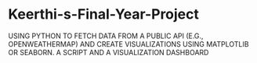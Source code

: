 # Keerthi-s-Final-Year-Project
USING PYTHON TO FETCH DATA FROM A PUBLIC API (E.G., OPENWEATHERMAP) AND CREATE VISUALIZATIONS USING MATPLOTLIB OR SEABORN. A SCRIPT AND A VISUALIZATION DASHBOARD
